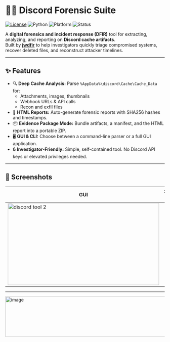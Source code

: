 # 🕵️‍♂️ Discord Forensic Suite
[![License](https://img.shields.io/github/license/jwdfir/discord_cache_parser)](LICENSE)
![Python](https://img.shields.io/badge/python-3.10+-blue)
![Platform](https://img.shields.io/badge/platform-Windows-lightgrey)
![Status](https://img.shields.io/badge/status-active-success)

A **digital forensics and incident response (DFIR)** tool for extracting, analyzing, and reporting on **Discord cache artifacts**.  
Built by **[jwdfir](https://github.com/jwdfir)** to help investigators quickly triage compromised systems, recover deleted files, and reconstruct attacker timelines.

---

## ✨ Features
- 🔍 **Deep Cache Analysis:** Parse `%AppData%\discord\Cache\Cache_Data` for:
  - Attachments, images, thumbnails
  - Webhook URLs & API calls
  - Recon and exfil files
- 📑 **HTML Reports:** Auto-generate forensic reports with SHA256 hashes and timestamps.
- 📦 **Evidence Package Mode:** Bundle artifacts, a manifest, and the HTML report into a portable ZIP.
- 🖥️ **GUI & CLI:** Choose between a command-line parser or a full GUI application.
- 🔒 **Investigator-Friendly:** Simple, self-contained tool. No Discord API keys or elevated privileges needed.

---

## 📸 Screenshots

| GUI | Sample Report |
|-----|---------------|
| <img width="478" height="259" alt="discord tool 2" src="https://github.com/user-attachments/assets/85b91e70-1abf-41fc-85f7-806b24b6366b" />

---

<img width="944" height="128" alt="image" src="https://github.com/user-attachments/assets/f39314be-dbb9-4749-a373-d1b4e1690ea7" />


